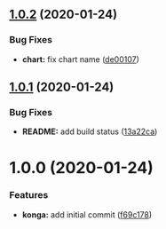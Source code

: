 ## [1.0.2](https://github.com/ninjaneers-team/konga/compare/v1.0.1...v1.0.2) (2020-01-24)


### Bug Fixes

* **chart:** fix chart name ([de00107](https://github.com/ninjaneers-team/konga/commit/de00107a19045750e1c47210ba16b191c56b58d5))

## [1.0.1](https://github.com/ninjaneers-team/konga/compare/v1.0.0...v1.0.1) (2020-01-24)


### Bug Fixes

* **README:** add build status ([13a22ca](https://github.com/ninjaneers-team/konga/commit/13a22ca4ed6757b413778413128550a37a88fc7b))

# 1.0.0 (2020-01-24)


### Features

* **konga:** add initial commit ([f69c178](https://github.com/ninjaneers-team/konga/commit/f69c178bed0ea6587c9e0941ef633a0def73f620))
